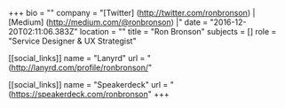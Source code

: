 +++
bio = ""
company = "[Twitter] (http://twitter.com/ronbronson) | [Medium] (http://medium.com/@ronbronson) |"
date = "2016-12-20T02:11:06.383Z"
location = ""
title = "Ron Bronson"
subjects = []
role = "Service Designer & UX Strategist"

[[social_links]]
  name = "Lanyrd"
  url = "(http://lanyrd.com/profile/ronbronson/"

[[social_links]]
  name = "Speakerdeck"
  url = "(https://speakerdeck.com/ronbronson"
+++
